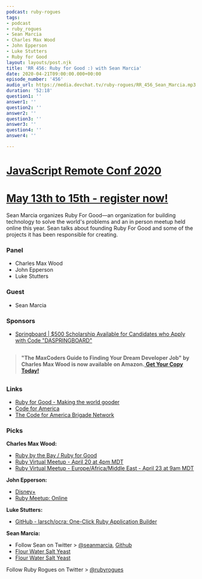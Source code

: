```yaml
---
podcast: ruby-rogues
tags:
- podcast
- ruby_rogues
- Sean Marcia
- Charles Max Wood
- John Epperson
- Luke Stutters
- Ruby for Good
layout: layouts/post.njk
title: 'RR 456: Ruby for Good :) with Sean Marcia'
date: 2020-04-21T09:00:00.000+00:00
episode_number: '456'
audio_url: https://media.devchat.tv/ruby-rogues/RR_456_Sean_Marcia.mp3
duration: '52:18'
question1: ''
answer1: ''
question2: ''
answer2: ''
question3: ''
answer3: ''
question4: ''
answer4: ''

---
```

# [JavaScript Remote Conf 2020](https://devchat.tv/conferences/javascript-remote-2020/ "JavaScript Remote Conf 2020")

# [May 13th to 15th - register now!](https://devchat.tv/conferences/javascript-remote-2020/ "JavaScript Remote Conf 2020")

Sean Marcia organizes Ruby For Good—an organization for building technology to solve the world's problems and an in person meetup held online this year. Sean talks about founding Ruby For Good and some of the projects it has been responsible for creating.

### **Panel**

* Charles Max Wood
* John Epperson
* Luke Stutters

### **Guest**

* Sean Marcia

### **Sponsors**

* [Springboard | $500 Scholarship Available for Candidates who Apply with Code "DASPRINGBOARD"](http://go.thoughtleaders.io/1815920200420)

## 

> **"The MaxCoders Guide to Finding Your Dream Developer Job" by Charles Max Wood is now available on Amazon.**[ **Get Your Copy Today!**](https://www.amazon.com/gp/product/B081MBL5C9/ref=as_li_ss_tl?ie=UTF8&linkCode=sl1&tag=devchattv-20&linkId=9d61363241636e2546ef46abba198746&language=en_US)

## 

### **Links**

* [Ruby for Good - Making the world gooder](https://rubyforgood.org/)
* [Code for America](https://www.codeforamerica.org/)
* [The Code for America Brigade Network](https://brigade.codeforamerica.org/)

### **Picks**

**Charles Max Wood:**

* [Ruby by the Bay / Ruby for Good](https://rubybythebay.org/)
* [Ruby Virtual Meetup - April 20 at 4pm MDT](https://www.crowdcast.io/e/ruby-virtual-meetup)
* [Ruby Virtual Meetup - Europe/Africa/Middle East -  April 23 at 9am MDT](https://www.crowdcast.io/e/ruby-virtual-meetup-2/register)

**John Epperson:**

* [Disney+](https://preview.disneyplus.com/unavailable/)
* [Ruby Meetup: Online](https://rubymeetup.online/)

**Luke Stutters:**

* [GitHub - larsch/ocra: One-Click Ruby Application Builder](https://github.com/larsch/ocra)

**Sean Marcia:**

* Follow Sean on Twitter > [@seanmarcia](https://twitter.com/seanmarcia?lang=en), [Github](https://github.com/seanmarcia)
* [Flour Water Salt Yeast](https://www.amazon.com/Flour-Water-Salt-Yeast-Fundamentals/dp/160774273X)
* [Flour Water Salt Yeast](https://www.amazon.com/Flour-Water-Salt-Yeast-Fundamentals/dp/160774273X)

Follow Ruby Rogues on Twitter > [@rubyrogues](https://twitter.com/rubyrogues)